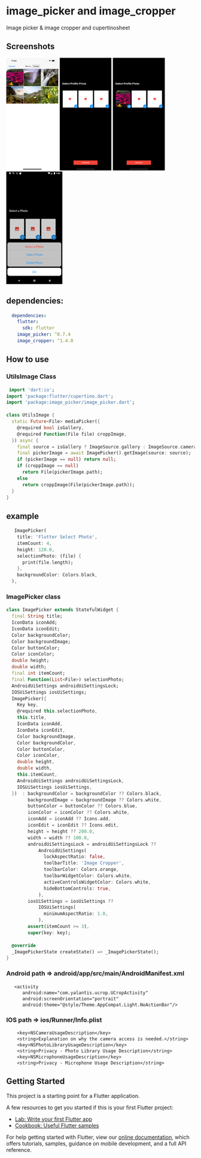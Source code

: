 # image_picker and image_cropper

Image picker  & image cropper and cupertinosheet


## Screenshots
<img src="ss1.png" height="300" /> <img src="ss2.png" height="300" /> <img src="ss3.png" height="300" /><img src="ss4.png" height="300" /> 

## dependencies:


```yaml
  dependencies:
    flutter:
      sdk: flutter
    image_picker: ^0.7.4
    image_cropper: ^1.4.0
```

## How to use

### UtilsImage Class
```dart
 import 'dart:io';
import 'package:flutter/cupertino.dart';
import 'package:image_picker/image_picker.dart';

class UtilsImage {
  static Future<File> mediaPicker({
    @required bool isGallery,
    @required Function(File file) croppImage,
  }) async {
    final source = isGallery ? ImageSource.gallery : ImageSource.camera;
    final pickerImage = await ImagePicker().getImage(source: source);
    if (pickerImage == null) return null;
    if (croppImage == null)
      return File(pickerImage.path);
    else
      return croppImage(File(pickerImage.path));
  }
}
```
## example

```dart
   ImagePicker(
    title: 'Flutter Select Photo',
    itemCount: 4,
    height: 120.0,
    selectionPhoto: (file) {
      print(file.length);
    },
    backgroundColor: Colors.black,
  ),
```
### ImagePicker class
```dart
class ImagePicker extends StatefulWidget {
  final String title;
  IconData iconAdd;
  IconData iconEdit;
  Color backgroundColor;
  Color backgroundImage;
  Color buttonColor;
  Color iconColor;
  double height;
  double width;
  final int itemCount;
  final Function(List<File>) selectionPhoto;
  AndroidUiSettings androidUiSettingsLock;
  IOSUiSettings iosUiSettings;
  ImagePicker({
    Key key,
    @required this.selectionPhoto,
    this.title,
    IconData iconAdd,
    IconData iconEdit,
    Color backgroundImage,
    Color backgroundColor,
    Color buttonColor,
    Color iconColor,
    double height,
    double width,
    this.itemCount,
    AndroidUiSettings androidUiSettingsLock,
    IOSUiSettings iosUiSettings,
  })  : backgroundColor = backgroundColor ?? Colors.black,
        backgroundImage = backgroundImage ?? Colors.white,
        buttonColor = buttonColor ?? Colors.blue,
        iconColor = iconColor ?? Colors.white,
        iconAdd = iconAdd ?? Icons.add,
        iconEdit = iconEdit ?? Icons.edit,
        height = height ?? 200.0,
        width = width ?? 100.0,
        androidUiSettingsLock = androidUiSettingsLock ??
            AndroidUiSettings(
              lockAspectRatio: false,
              toolbarTitle: 'Image Cropper',
              toolbarColor: Colors.orange,
              toolbarWidgetColor: Colors.white,
              activeControlsWidgetColor: Colors.white,
              hideBottomControls: true,
            ),
        iosUiSettings = iosUiSettings ??
            IOSUiSettings(
              minimumAspectRatio: 1.0,
            ),
        assert(itemCount >= 3),
        super(key: key);

  @override
  _ImagePickerState createState() => _ImagePickerState();
}
```
### Android  path => android/app/src/main/AndroidManifest.xml
 

```activity
   <activity
      android:name="com.yalantis.ucrop.UCropActivity"
      android:screenOrientation="portrait"
      android:theme="@style/Theme.AppCompat.Light.NoActionBar"/>
```

### IOS   path => ios/Runner/Info.plist

```keys
    <key>NSCameraUsageDescription</key>
    <string>Explanation on why the camera access is needed.</string>	
    <key>NSPhotoLibraryUsageDescription</key>
    <string>Privacy - Photo Library Usage Description</string>	
    <key>NSMicrophoneUsageDescription</key>
    <string>Privacy - Microphone Usage Description</string>
```
## Getting Started

This project is a starting point for a Flutter application.

A few resources to get you started if this is your first Flutter project:

- [Lab: Write your first Flutter app](https://flutter.dev/docs/get-started/codelab)
- [Cookbook: Useful Flutter samples](https://flutter.dev/docs/cookbook)

For help getting started with Flutter, view our
[online documentation](https://flutter.dev/docs), which offers tutorials,
samples, guidance on mobile development, and a full API reference.
